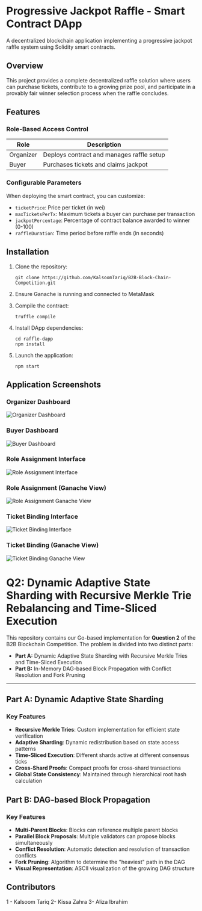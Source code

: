 # Progressive Jackpot Raffle - Smart Contract DApp

A decentralized blockchain application implementing a progressive jackpot raffle system using Solidity smart contracts.

## Overview

This project provides a complete decentralized raffle solution where users can purchase tickets, contribute to a growing prize pool, and participate in a provably fair winner selection process when the raffle concludes.

## Features

### Role-Based Access Control

| Role      | Description                               |
|-----------|-------------------------------------------|
| Organizer | Deploys contract and manages raffle setup |
| Buyer     | Purchases tickets and claims jackpot      |

### Configurable Parameters

When deploying the smart contract, you can customize:
- `ticketPrice`: Price per ticket (in wei)
- `maxTicketsPerTx`: Maximum tickets a buyer can purchase per transaction
- `jackpotPercentage`: Percentage of contract balance awarded to winner (0-100)
- `raffleDuration`: Time period before raffle ends (in seconds)

## Installation

1. Clone the repository:
   ```
   git clone https://github.com/KalsoomTariq/B2B-Block-Chain-Competition.git
   ```

2. Ensure Ganache is running and connected to MetaMask

3. Compile the contract:
   ```
   truffle compile
   ```

4. Install DApp dependencies:
   ```
   cd raffle-dapp
   npm install
   ```

5. Launch the application:
   ```
   npm start
   ```

## Application Screenshots

### Organizer Dashboard
![Organizer Dashboard](https://github.com/user-attachments/assets/622e0933-e958-49cf-8fad-66aa265ee1f2)

### Buyer Dashboard
![Buyer Dashboard](https://github.com/user-attachments/assets/88b74f03-1dd8-4b95-a4bf-e180fddc5224)

### Role Assignment Interface
![Role Assignment Interface](https://github.com/user-attachments/assets/f7a4f6d5-05fc-4bc7-9de9-c6cbf0c8d611)

### Role Assignment (Ganache View)
![Role Assignment Ganache View](https://github.com/user-attachments/assets/7c8c52ac-6a49-4953-b96f-ad3bcb92fc48)

### Ticket Binding Interface
![Ticket Binding Interface](https://github.com/user-attachments/assets/32c3405c-cae7-4fc8-a3c3-0c6a80a2770e)

### Ticket Binding (Ganache View)
![Ticket Binding Ganache View](https://github.com/user-attachments/assets/41184d97-1869-41d6-875e-5c5451bf3bad)



# Q2: Dynamic Adaptive State Sharding with Recursive Merkle Trie Rebalancing and Time-Sliced Execution


This repository contains our Go-based implementation for **Question 2** of the B2B Blockchain Competition. The problem is divided into two distinct parts:

- **Part A:** Dynamic Adaptive State Sharding with Recursive Merkle Tries and Time-Sliced Execution
- **Part B:** In-Memory DAG-based Block Propagation with Conflict Resolution and Fork Pruning

---


## Part A: Dynamic Adaptive State Sharding

### Key Features
- **Recursive Merkle Tries**: Custom implementation for efficient state verification
- **Adaptive Sharding**: Dynamic redistribution based on state access patterns
- **Time-Sliced Execution**: Different shards active at different consensus ticks
- **Cross-Shard Proofs**: Compact proofs for cross-shard transactions
- **Global State Consistency**: Maintained through hierarchical root hash calculation


## Part B: DAG-based Block Propagation

### Key Features
- **Multi-Parent Blocks**: Blocks can reference multiple parent blocks
- **Parallel Block Proposals**: Multiple validators can propose blocks simultaneously
- **Conflict Resolution**: Automatic detection and resolution of transaction conflicts
- **Fork Pruning**: Algorithm to determine the "heaviest" path in the DAG
- **Visual Representation**: ASCII visualization of the growing DAG structure








## Contributors
1 - Kalsoom Tariq
2-  Kissa Zahra
3-  Aliza Ibrahim
